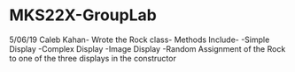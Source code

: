 # MKS22X-GroupLab
5/06/19
Caleb Kahan- Wrote the Rock class- Methods Include- 
    -Simple Display
    -Complex Display
    -Image Display
    -Random Assignment of the Rock to one of the three displays in the constructor
  
